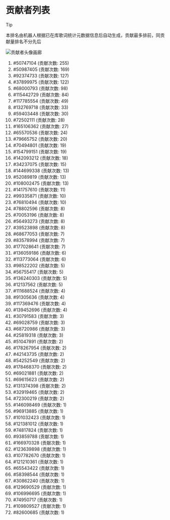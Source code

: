 # 贡献者列表

> [!TIP]
> 本排名由机器人根据已在库歌词统计元数据信息后自动生成，贡献最多排前，同贡献量排名不分先后

![贡献者头像画廊](./CONTRIBUTORS.svg)

1. #50747104 (贡献次数: 255)
2. #50987405 (贡献次数: 169)
3. #92374733 (贡献次数: 127)
4. #37899975 (贡献次数: 122)
5. #68000793 (贡献次数: 98)
6. #115442729 (贡献次数: 84)
7. #117785554 (贡献次数: 49)
8. #132769718 (贡献次数: 33)
9. #59403448 (贡献次数: 30)
10. #72502111 (贡献次数: 28)
11. #165106362 (贡献次数: 27)
12. #65570536 (贡献次数: 24)
13. #79665752 (贡献次数: 20)
14. #70494801 (贡献次数: 19)
15. #154799151 (贡献次数: 19)
16. #142093212 (贡献次数: 18)
17. #34237075 (贡献次数: 15)
18. #144699338 (贡献次数: 13)
19. #52089819 (贡献次数: 13)
20. #108002475 (贡献次数: 13)
21. #141757610 (贡献次数: 11)
22. #99335871 (贡献次数: 10)
23. #76810494 (贡献次数: 10)
24. #78802596 (贡献次数: 8)
25. #70053196 (贡献次数: 8)
26. #56493273 (贡献次数: 8)
27. #39523898 (贡献次数: 8)
28. #68677053 (贡献次数: 7)
29. #83578994 (贡献次数: 7)
30. #177028641 (贡献次数: 7)
31. #136059186 (贡献次数: 6)
32. #113773064 (贡献次数: 6)
33. #98522202 (贡献次数: 5)
34. #56755417 (贡献次数: 5)
35. #136240303 (贡献次数: 5)
36. #12137562 (贡献次数: 5)
37. #111688524 (贡献次数: 4)
38. #91305636 (贡献次数: 4)
39. #117369476 (贡献次数: 4)
40. #139452696 (贡献次数: 4)
41. #30791583 (贡献次数: 3)
42. #69028759 (贡献次数: 3)
43. #68720986 (贡献次数: 3)
44. #25819318 (贡献次数: 3)
45. #51047891 (贡献次数: 2)
46. #178267954 (贡献次数: 2)
47. #42143735 (贡献次数: 2)
48. #54252549 (贡献次数: 2)
49. #178468370 (贡献次数: 2)
50. #69021881 (贡献次数: 2)
51. #69615623 (贡献次数: 2)
52. #131374398 (贡献次数: 2)
53. #32919465 (贡献次数: 2)
54. #72300219 (贡献次数: 2)
55. #146098469 (贡献次数: 1)
56. #96913885 (贡献次数: 1)
57. #101032423 (贡献次数: 1)
58. #121381012 (贡献次数: 1)
59. #74817824 (贡献次数: 1)
60. #93859788 (贡献次数: 1)
61. #166970328 (贡献次数: 1)
62. #123639898 (贡献次数: 1)
63. #107782670 (贡献次数: 1)
64. #121210361 (贡献次数: 1)
65. #65543422 (贡献次数: 1)
66. #58398544 (贡献次数: 1)
67. #30862240 (贡献次数: 1)
68. #129690529 (贡献次数: 1)
69. #106996695 (贡献次数: 1)
70. #74950717 (贡献次数: 1)
71. #109809527 (贡献次数: 1)
72. #82600685 (贡献次数: 1)

